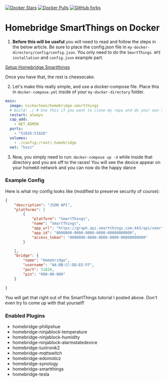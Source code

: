 [![Docker Stars](https://img.shields.io/docker/stars/nickartman/homebridge-smartthings.svg)](https://hub.docker.com/r/nickartman/homebridge-smartthings/)
[![Docker Pulls](https://img.shields.io/docker/pulls/nickartman/homebridge-smartthings.svg)](https://hub.docker.com/r/nickartman/homebridge-smartthings/)
[![GitHub forks](https://img.shields.io/github/forks/AddoSolutions/homebridge-smartthings.svg?style=social&label=Fork)](https://github.com/AddoSolutions/homebridge-smartthings)
# Homebridge SmartThings on Docker


1. **Before this will be useful** you will need to read and follow the steps in the below article.  Be sure to place the config.json file in `my-docker-directory/config/config.json`.  You only need to do the `SmartThings API installation` and `config.json` example part.

[Setup Homebridge Smartthings](https://www.npmjs.com/package/homebridge-smartthings#smartthings-api-installation)

Once you have that, the rest is cheesecake.

2. Let's make this really simple, and use a docker-compose file.  Place this in `docker-compose.yml` inside of your `my-docker-directory` folder.

```yml
main:
  image: nickartman/homebridge-smartthings
  # build: ./ # Use this if you want to clone my repo and do your own thing
  restart: always
  cap_add:
    - NET_ADMIN
  ports:
    - "51826:51826"
  volumes:
    - ./config:/root/.homebridge
  net: "host"
```


3. Now, you simply need to run: `docker-compose up -d` while inside that directory and you are off to the races!  You will see the device appear on your homekit network and you can now do the happy dance

### Example Config


Here is what my config looks like (modified to preserve security of course):

```json
{
    "description": "JSON API",
    "platforms": [
        {
            "platform": "SmartThings",
            "name": "SmartThings",
            "app_url": "https://graph.api.smartthings.com:443/api/smartapps/installations/",
            "app_id": "0000000-0000-0000-0000-00000000000",
            "access_token": "0000000-0000-0000-0000-00000000000"
        }

    ],
    "bridge": {
        "name": "Homebridge",
        "username": "AA:BB:CC:DD:EE:FF",
        "port": 51826,
        "pin": "000-00-000"
    }

}
```

You will get that right out of the SmartThings tutorial I posted above.  Don't even try to come up with that yourself!

### Enabled Plugins


* homebridge-philipshue
* homebridge-ninjablock-temperature
* homebridge-ninjablock-humidity
* homebridge-ninjablock-alarmstatedevice
* homebridge-luxtronik2
* homebridge-mqttswitch
* homebridge-edomoticz
* homebridge-synology
* homebridge-smartthings
* homebridge-tesla

